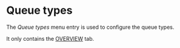 # Queue types

The *Queue types* menu entry is used to configure the queue types.

It only contains the [OVERVIEW](./05a_QueueTypes.md) tab.
